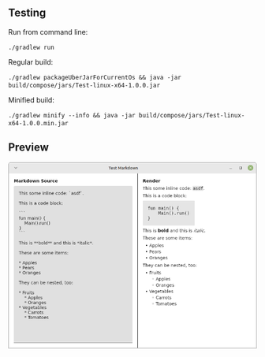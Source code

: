 ## Testing

Run from command line:

    ./gradlew run

Regular build:

    ./gradlew packageUberJarForCurrentOs && java -jar build/compose/jars/Test-linux-x64-1.0.0.jar

Minified build:

    ./gradlew minify --info && java -jar build/compose/jars/Test-linux-x64-1.0.0.min.jar

## Preview

![](Screenshot.png)
